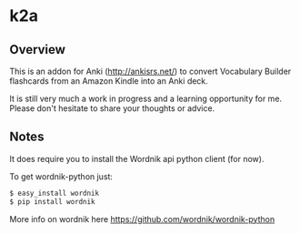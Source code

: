 # k2a

## Overview

This is an addon for Anki (http://ankisrs.net/) to convert Vocabulary Builder flashcards from an Amazon Kindle into an Anki deck.

It is still very much a work in progress and a learning opportunity for me. Please don't hesitate to share your thoughts or advice.  

## Notes

It does require you to install the Wordnik api python client (for now).

To get wordnik-python just:

```sh
$ easy_install wordnik
$ pip install wordnik
```
More info on wordnik here https://github.com/wordnik/wordnik-python
